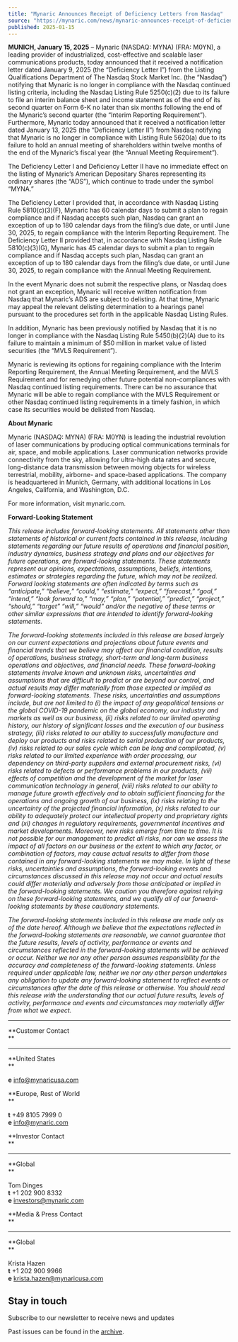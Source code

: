 ```yaml
---
title: "Mynaric Announces Receipt of Deficiency Letters from Nasdaq"
source: "https://mynaric.com/news/mynaric-announces-receipt-of-deficiency-letters-from-nasdaq/"
published: 2025-01-15
---
```

**MUNICH, January 15, 2025** – Mynaric (NASDAQ: MYNA) (FRA: M0YN), a leading provider of industrialized, cost-effective and scalable laser communications products, today announced that it received a notification letter dated January 9, 2025 (the “Deficiency Letter I”) from the Listing Qualifications Department of The Nasdaq Stock Market Inc. (the “Nasdaq”) notifying that Mynaric is no longer in compliance with the Nasdaq continued listing criteria, including the Nasdaq Listing Rule 5250(c)(2) due to its failure to file an interim balance sheet and income statement as of the end of its second quarter on Form 6-K no later than six months following the end of the Mynaric’s second quarter (the “Interim Reporting Requirement”). Furthermore, Mynaric today announced that it received a notification letter dated January 13, 2025 (the “Deficiency Letter II”) from Nasdaq notifying that Mynaric is no longer in compliance with Listing Rule 5620(a) due to its failure to hold an annual meeting of shareholders within twelve months of the end of the Mynaric’s fiscal year (the “Annual Meeting Requirement”).

The Deficiency Letter I and Deficiency Letter II have no immediate effect on the listing of Mynaric’s American Depositary Shares representing its ordinary shares (the “ADS”), which continue to trade under the symbol “MYNA.”

The Deficiency Letter I provided that, in accordance with Nasdaq Listing Rule 5810(c)(3)(F), Mynaric has 60 calendar days to submit a plan to regain compliance and if Nasdaq accepts such plan, Nasdaq can grant an exception of up to 180 calendar days from the filing’s due date, or until June 30, 2025, to regain compliance with the Interim Reporting Requirement. The Deficiency Letter II provided that, in accordance with Nasdaq Listing Rule 5810(c)(3)(G), Mynaric has 45 calendar days to submit a plan to regain compliance and if Nasdaq accepts such plan, Nasdaq can grant an exception of up to 180 calendar days from the filing’s due date, or until June 30, 2025, to regain compliance with the Annual Meeting Requirement.

In the event Mynaric does not submit the respective plans, or Nasdaq does not grant an exception, Mynaric will receive written notification from Nasdaq that Mynaric’s ADS are subject to delisting. At that time, Mynaric may appeal the relevant delisting determination to a hearings panel pursuant to the procedures set forth in the applicable Nasdaq Listing Rules.

In addition, Mynaric has been previously notified by Nasdaq that it is no longer in compliance with the Nasdaq Listing Rule 5450(b)(2)(A) due to its failure to maintain a minimum of $50 million in market value of listed securities (the “MVLS Requirement”).

Mynaric is reviewing its options for regaining compliance with the Interim Reporting Requirement, the Annual Meeting Requirement, and the MVLS Requirement and for remedying other future potential non-compliances with Nasdaq continued listing requirements. There can be no assurance that Mynaric will be able to regain compliance with the MVLS Requirement or other Nasdaq continued listing requirements in a timely fashion, in which case its securities would be delisted from Nasdaq.

**About Mynaric**

Mynaric (NASDAQ: MYNA) (FRA: M0YN) is leading the industrial revolution of laser communications by producing optical communications terminals for air, space, and mobile applications. Laser communication networks provide connectivity from the sky, allowing for ultra-high data rates and secure, long-distance data transmission between moving objects for wireless terrestrial, mobility, airborne- and space-based applications. The company is headquartered in Munich, Germany, with additional locations in Los Angeles, California, and Washington, D.C.

For more information, visit mynaric.com.

**Forward-Looking Statement**

*This release includes forward-looking statements. All statements other than statements of historical or current facts contained in this release, including statements regarding our future results of operations and financial position, industry dynamics, business strategy and plans and our objectives for future operations, are forward-looking statements. These statements represent our opinions, expectations, assumptions, beliefs, intentions, estimates or strategies regarding the future, which may not be realized. Forward looking statements are often indicated by terms such as “anticipate,” “believe,” “could,” “estimate,” “expect,” “forecast,” “goal,” “intend,” “look forward to,” “may,” “plan,” “potential,” “predict,” “project,” “should,” “target” “will,” “would” and/or the negative of these terms or other similar expressions that are intended to identify forward-looking statements.*

*The forward-looking statements included in this release are based largely on our current expectations and projections about future events and financial trends that we believe may affect our financial condition, results of operations, business strategy, short-term and long-term business operations and objectives, and financial needs. These forward-looking statements involve known and unknown risks, uncertainties and assumptions that are difficult to predict or are beyond our control, and actual results may differ materially from those expected or implied as forward-looking statements. These risks, uncertainties and assumptions include, but are not limited to (i)* *the impact of any geopolitical tensions or the global COVID-19 pandemic on the global economy, our industry and markets as well as our business, (ii) risks related to our limited operating history, our history of significant losses and the execution of our business strategy, (iii) risks related to our ability to successfully manufacture and deploy our products and risks related to serial production of our products, (iv) risks related to our sales cycle which can be long and complicated, (v) risks related to our limited experience with order processing, our dependency on third-party suppliers and external procurement risks, (vi) risks related to defects or performance problems in our products, (vii) effects of competition and the development of the market for laser communication technology in general, (viii) risks related to our ability to manage future growth effectively and to obtain sufficient financing for the operations and ongoing growth of our business, (ix) risks relating to the uncertainty of the projected financial information, (x) risks related to our ability to adequately protect our intellectual property and proprietary rights and (xi) changes in regulatory requirements, governmental incentives and market developments. Moreover, new risks emerge from time to time. It is not possible for our management to predict all risks, nor can we assess the impact of all factors on our business or the extent to which any factor, or combination of factors, may cause actual results to differ from those contained in any forward-looking statements we may make. In light of these risks, uncertainties and assumptions, the forward-looking events and circumstances discussed in this release may not occur and actual results could differ materially and adversely from those anticipated or implied in the forward-looking statements. We caution you therefore against relying on these forward-looking statements, and we qualify all of our forward-looking statements by these cautionary statements.*

*The forward-looking statements included in this release are made only as of the date hereof. Although we believe that the expectations reflected in the forward-looking statements are reasonable, we cannot guarantee that the future results, levels of activity, performance or events and circumstances reflected in the forward-looking statements will be achieved or occur. Neither we nor any other person assumes responsibility for the accuracy and completeness of the forward-looking statements. Unless required under applicable law, neither we nor any other person undertakes any obligation to update any forward-looking statement to reflect events or circumstances after the date of this release or otherwise. You should read this release with the understanding that our actual future results, levels of activity, performance and events and circumstances may materially differ from what we expect.*

---

**Customer Contact  
**

---

**United States  
**

**e** [info@mynaricusa.com](https://mynaric.com/news/mynaric-announces-receipt-of-deficiency-letters-from-nasdaq/)

**Europe, Rest of World  
**

**t** +49 8105 7999 0  
**e** [info@mynaric.com](https://mynaric.com/news/mynaric-announces-receipt-of-deficiency-letters-from-nasdaq/)

**Investor Contact  
**

---

**Global  
**

Tom Dinges  
**t** +1 202 900 8332  
**e** [investors@mynaric.com](https://mynaric.com/news/mynaric-announces-receipt-of-deficiency-letters-from-nasdaq/)

**Media & Press Contact  
**

---

**Global  
**

Krista Hazen  
**t** +1 202 900 9966  
**e** [krista.hazen@mynaricusa.com](https://mynaric.com/news/mynaric-announces-receipt-of-deficiency-letters-from-nasdaq/)

## Stay in touch

Subscribe to our newsletter to receive news and updates

Past issues can be found in the [archive](https://us17.campaign-archive.com/home/?u=7b919ac48d490499a79acff9f&id=aaebe0d6df).
